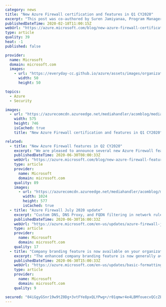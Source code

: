 ```yaml
---
category: news
title: "New Azure Firewall certification and features in Q1 CY2020"
excerpt: "This post was co-authored by Suren Jamiyanaa, Program Manager, Azure Networking\r\n\r\nWe continue to be amazed by the adoption, interest, positive feedback, and the breadth of use cases customers are finding for our service. Today, we are excited to share several new Azure Firewall capabilities based on"
publishedDateTime: 2020-02-18T11:00:15Z
webUrl: "https://azure.microsoft.com/blog/new-azure-firewall-certification-and-features-in-q1-cy2020/"
type: article
quality: 39
heat: -1
published: false

provider:
  name: Microsoft
  domain: microsoft.com
  images:
    - url: "https://everyday-cc.github.io/azure/assets/images/organizations/microsoft.com-50x50.jpg"
      width: 50
      height: 50

topics:
  - Azure
  - Security

images:
  - url: "https://azurecomcdn.azureedge.net/mediahandler/acomblog/media/Default/blog/df728987-e4aa-4082-9467-cc35731bd2be.png"
    width: 575
    height: 746
    isCached: true
    title: "New Azure Firewall certification and features in Q1 CY2020"

related:
  - title: "New Azure Firewall features in Q2 CY2020"
    excerpt: "We are pleased to announce several new Azure Firewall features that allow your organization to have more customization, improve security, and ease your management experience."
    publishedDateTime: 2020-06-30T08:00:33Z
    webUrl: "https://azure.microsoft.com/blog/new-azure-firewall-features-in-q2-cy2020/"
    type: article
    provider:
      name: Microsoft
      domain: microsoft.com
    quality: 89
    images:
      - url: "https://azurecomcdn.azureedge.net/mediahandler/acomblog/media/Default/blog/130879a5-e5a4-4b5d-9fe1-b6389a099db8.png"
        width: 1024
        height: 577
        isCached: true
  - title: "Azure Firewall July 2020 update"
    excerpt: "Custom DNS, DNS Proxy, and FQDN filtering in network rules are now in preview. IP Groups and IP Groups in Firewall policy are now generally available."
    publishedDateTime: 2020-06-30T16:00:33Z
    webUrl: "https://azure.microsoft.com/en-us/updates/azure-firewall-july-2020-update/"
    type: article
    provider:
      name: Microsoft
      domain: microsoft.com
    quality: 17
  - title: "Company branding feature is now available on your organization's Azure AD sign-in page"
    excerpt: "The enhanced company branding feature is now generally available on your organization’s Azure Active Directory (Azure AD) sign-in page."
    publishedDateTime: 2020-06-30T15:00:33Z
    webUrl: "https://azure.microsoft.com/en-us/updates/basic-formatting-on-the-sign-in-page-text-component-in-company-branding/"
    type: article
    provider:
      name: Microsoft
      domain: microsoft.com
    quality: 9

secured: "04iGgyGSnr19w9tZ0Dg+3vtFYe8pxQLYPwg+/r01qmwr4e4LBMfouecvQCcZECKlapHwjdgi8/kxiEnFs3HMbvsdZ6h7E4Ga0snqB6a09cWCa0eRtziDFz8l0d5MwRtdSRneg3RAF4fL2nB3f/ljoDKzPOOidOIN1XFfhJFtLa03PhV/dXYwRvCXbPG7z+7o8ukIWCr/nH9gDKE8UZ4Geai3wqb2UOji0zw8pq105eevIHRg2w2zx25EyoWXrnTmlZA0zpTNnbruhCq+I5dtriMXuX4bIKqQHvrmAbQx7jK4Fz7OmzrsiiimuwxJ6/M19GQy1m6r0IwX6VF8Sf/Nng==;TuHO/mOz1HD5AtGolAO8cg=="
---
```


